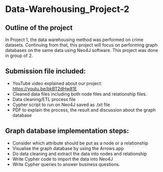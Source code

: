 # Data-Warehousing_Project-2

## Outline of the project
In Project 1, the data warehousing method was performed on crime datasets. Continuing from that, this project will focus on performing graph databases on the same data using Neo4J software. This project was done in group of 2.

## Submission file included:
- YouTube video explained about our project: https://youtu.be/bkBT2dHw81E
- Cleaned data files including both node files and relationship files.
- Data cleaning/ETL process file
- Cypher script to run on Neo4J saved as .txt file
- PDF to explain the process, the result and discussion about the graph database

## Graph database implementation steps:
- Consider which attribute should be put as a node or a relationship
- Visualise the graph database by using the Arrows.app
- Do data cleaning and extract the data into nodes and relationship
- Write Cypher code to import the data into Neo4J
- Write Cypher queries to answer business questions.
